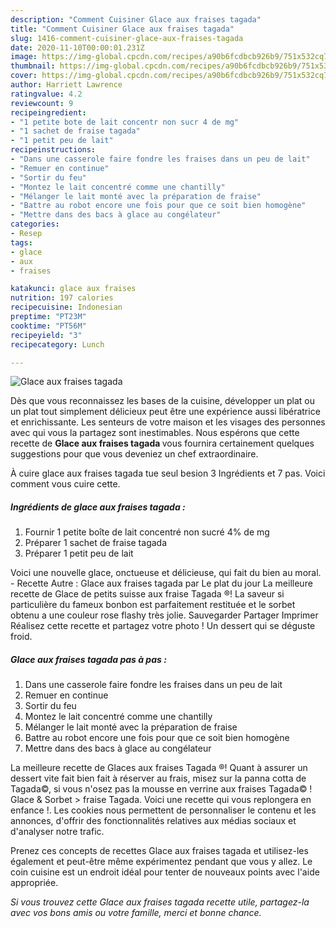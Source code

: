 ```yaml
---
description: "Comment Cuisiner Glace aux fraises tagada"
title: "Comment Cuisiner Glace aux fraises tagada"
slug: 1416-comment-cuisiner-glace-aux-fraises-tagada
date: 2020-11-10T00:00:01.231Z
image: https://img-global.cpcdn.com/recipes/a90b6fcdbcb926b9/751x532cq70/glace-aux-fraises-tagada-photo-principale-de-la-recette.jpg
thumbnail: https://img-global.cpcdn.com/recipes/a90b6fcdbcb926b9/751x532cq70/glace-aux-fraises-tagada-photo-principale-de-la-recette.jpg
cover: https://img-global.cpcdn.com/recipes/a90b6fcdbcb926b9/751x532cq70/glace-aux-fraises-tagada-photo-principale-de-la-recette.jpg
author: Harriett Lawrence
ratingvalue: 4.2
reviewcount: 9
recipeingredient:
- "1 petite bote de lait concentr non sucr 4 de mg"
- "1 sachet de fraise tagada"
- "1 petit peu de lait"
recipeinstructions:
- "Dans une casserole faire fondre les fraises dans un peu de lait"
- "Remuer en continue"
- "Sortir du feu"
- "Montez le lait concentré comme une chantilly"
- "Mélanger le lait monté avec la préparation de fraise"
- "Battre au robot encore une fois pour que ce soit bien homogène"
- "Mettre dans des bacs à glace au congélateur"
categories:
- Resep
tags:
- glace
- aux
- fraises

katakunci: glace aux fraises 
nutrition: 197 calories
recipecuisine: Indonesian
preptime: "PT23M"
cooktime: "PT56M"
recipeyield: "3"
recipecategory: Lunch

---
```



![Glace aux fraises tagada](https://img-global.cpcdn.com/recipes/a90b6fcdbcb926b9/751x532cq70/glace-aux-fraises-tagada-photo-principale-de-la-recette.jpg)

Dès que vous reconnaissez les bases de la cuisine, développer un plat ou un plat tout simplement délicieux peut être une expérience aussi libératrice et enrichissante. Les senteurs de votre maison et les visages des personnes avec qui vous la partagez sont inestimables. Nous espérons que cette recette de <strong> Glace aux fraises tagada </strong> vous fournira certainement quelques suggestions pour que vous deveniez un chef extraordinaire.

<!--inarticleads1-->

À cuire glace aux fraises tagada tue seul besion 3 Ingrédients et 7 pas. Voici comment vous cuire cette.

##### Ingrédients de glace aux fraises tagada :

1. Fournir 1 petite boîte de lait concentré non sucré 4% de mg
1. Préparer 1 sachet de fraise tagada
1. Préparer 1 petit peu de lait


Voici une nouvelle glace, onctueuse et délicieuse, qui fait du bien au moral. - Recette Autre : Glace aux fraises tagada par Le plat du jour La meilleure recette de Glace de petits suisse aux fraise Tagada ®! La saveur si particulière du fameux bonbon est parfaitement restituée et le sorbet obtenu a une couleur rose flashy très jolie. Sauvegarder Partager Imprimer Réalisez cette recette et partagez votre photo ! Un dessert qui se déguste froid. 

<!--inarticleads2-->

##### Glace aux fraises tagada pas à pas :

1. Dans une casserole faire fondre les fraises dans un peu de lait
1. Remuer en continue
1. Sortir du feu
1. Montez le lait concentré comme une chantilly
1. Mélanger le lait monté avec la préparation de fraise
1. Battre au robot encore une fois pour que ce soit bien homogène
1. Mettre dans des bacs à glace au congélateur


La meilleure recette de Glaces aux fraises Tagada ®! Quant à assurer un dessert vite fait bien fait à réserver au frais, misez sur la panna cotta de Tagada©, si vous n&#39;osez pas la mousse en verrine aux fraises Tagada© ! Glace &amp; Sorbet &gt; fraise Tagada. Voici une recette qui vous replongera en enfance !. Les cookies nous permettent de personnaliser le contenu et les annonces, d&#39;offrir des fonctionnalités relatives aux médias sociaux et d&#39;analyser notre trafic. 

<!--inarticleads1-->

<p>
Prenez ces concepts de recettes Glace aux fraises tagada et utilisez-les également et peut-être même expérimentez pendant que vous y allez. Le coin cuisine est un endroit idéal pour tenter de nouveaux points avec l'aide appropriée.
</p>

<p>
<i>Si vous trouvez cette Glace aux fraises tagada recette utile, partagez-la avec vos bons amis ou votre famille, merci et bonne chance.</i>
</p>
